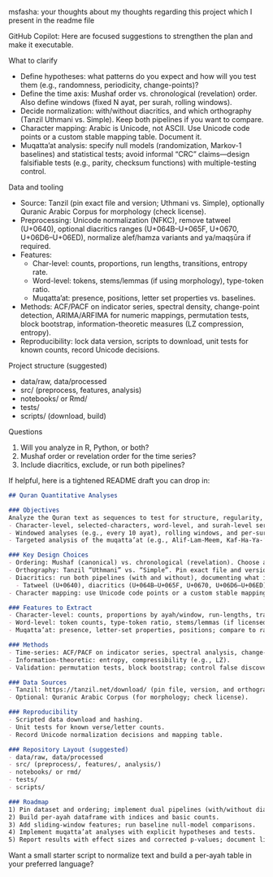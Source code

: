 msfasha: your thoughts about my thoughts regarding this project which I present in the readme file

GitHub Copilot: Here are focused suggestions to strengthen the plan and make it executable.

What to clarify
- Define hypotheses: what patterns do you expect and how will you test them (e.g., randomness, periodicity, change-points)?
- Define the time axis: Mushaf order vs. chronological (revelation) order. Also define windows (fixed N ayat, per surah, rolling windows).
- Decide normalization: with/without diacritics, and which orthography (Tanzil Uthmani vs. Simple). Keep both pipelines if you want to compare.
- Character mapping: Arabic is Unicode, not ASCII. Use Unicode code points or a custom stable mapping table. Document it.
- Muqatta’at analysis: specify null models (randomization, Markov-1 baselines) and statistical tests; avoid informal “CRC” claims—design falsifiable tests (e.g., parity, checksum functions) with multiple-testing control.

Data and tooling
- Source: Tanzil (pin exact file and version; Uthmani vs. Simple), optionally Quranic Arabic Corpus for morphology (check license).
- Preprocessing: Unicode normalization (NFKC), remove tatweel (U+0640), optional diacritics ranges (U+064B–U+065F, U+0670, U+06D6–U+06ED), normalize alef/hamza variants and ya/maqṣūra if required.
- Features:
  - Char-level: counts, proportions, run lengths, transitions, entropy rate.
  - Word-level: tokens, stems/lemmas (if using morphology), type-token ratio.
  - Muqatta’at: presence, positions, letter set properties vs. baselines.
- Methods: ACF/PACF on indicator series, spectral density, change-point detection, ARIMA/ARFIMA for numeric mappings, permutation tests, block bootstrap, information-theoretic measures (LZ compression, entropy).
- Reproducibility: lock data version, scripts to download, unit tests for known counts, record Unicode decisions.

Project structure (suggested)
- data/raw, data/processed
- src/ (preprocess, features, analysis)
- notebooks/ or Rmd/
- tests/
- scripts/ (download, build)

Questions
1) Will you analyze in R, Python, or both?  
2) Mushaf order or revelation order for the time series?  
3) Include diacritics, exclude, or run both pipelines?

If helpful, here is a tightened README draft you can drop in:

````markdown
## Quran Quantitative Analyses

### Objectives
Analyze the Quran text as sequences to test for structure, regularity, and change over position:
- Character-level, selected-characters, word-level, and surah-level series.
- Windowed analyses (e.g., every 10 ayat), rolling windows, and per-surah summaries.
- Targeted analysis of the muqatta’at (e.g., Alif-Lam-Meem, Kaf-Ha-Ya-’Ayn-Sad), comparing observed patterns against null models.

### Key Design Choices
- Ordering: Mushaf (canonical) vs. chronological (revelation). Choose and document.
- Orthography: Tanzil “Uthmani” vs. “Simple”. Pin exact file and version.
- Diacritics: run both pipelines (with and without), documenting what is removed:
  - Tatweel (U+0640), diacritics (U+064B–U+065F, U+0670, U+06D6–U+06ED), and optional normalization of alef/hamza/ya/maqṣūra variants.
- Character mapping: use Unicode code points or a custom stable mapping table (not ASCII). Publish the mapping.

### Features to Extract
- Character-level: counts, proportions by ayah/window, run-lengths, transitions, entropy rate.
- Word-level: token counts, type-token ratio, stems/lemmas (if licensed data available).
- Muqatta’at: presence, letter-set properties, positions; compare to randomized/Markov baselines.

### Methods
- Time-series: ACF/PACF on indicator series, spectral analysis, change-point detection, ARIMA/ARFIMA on numeric encodings.
- Information-theoretic: entropy, compressibility (e.g., LZ).
- Validation: permutation tests, block bootstrap; control false discovery (Benjamini–Hochberg).

### Data Sources
- Tanzil: https://tanzil.net/download/ (pin file, version, and orthography).
- Optional: Quranic Arabic Corpus (for morphology; check license).

### Reproducibility
- Scripted data download and hashing.
- Unit tests for known verse/letter counts.
- Record Unicode normalization decisions and mapping table.

### Repository Layout (suggested)
- data/raw, data/processed
- src/ (preprocess/, features/, analysis/)
- notebooks/ or rmd/
- tests/
- scripts/

### Roadmap
1) Pin dataset and ordering; implement dual pipelines (with/without diacritics).
2) Build per-ayah dataframe with indices and basic counts.
3) Add sliding-window features; run baseline null-model comparisons.
4) Implement muqatta’at analyses with explicit hypotheses and tests.
5) Report results with effect sizes and corrected p-values; document limitations.
````

Want a small starter script to normalize text and build a per-ayah table in your preferred language?
